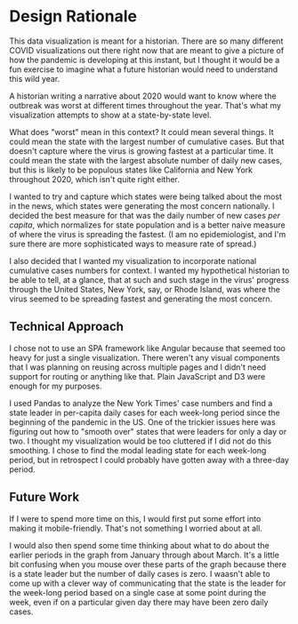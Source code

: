 # Design Rationale
This data visualization is meant for a historian. There are so many different
COVID visualizations out there right now that are meant to give a picture of
how the pandemic is developing at this instant, but I thought it would be a fun
exercise to imagine what a future historian would need to understand this wild
year.

A historian writing a narrative about 2020 would want to know where the
outbreak was worst at different times throughout the year. That's what my
visualization attempts to show at a state-by-state level.

What does "worst" mean in this context? It could mean several things. It could
mean the state with the largest number of cumulative cases. But that doesn't
capture where the virus is growing fastest at a particular time. It could mean
the state with the largest absolute number of daily new cases, but this is
likely to be populous states like California and New York throughout 2020,
which isn't quite right either.

I wanted to try and capture which states were being talked about the most in
the news, which states were generating the most concern nationally. I decided
the best measure for that was the daily number of new cases _per capita_, which
normalizes for state population and is a better naive measure of where the
virus is spreading the fastest. (I am no epidemiologist, and I'm sure
there are more sophisticated ways to measure rate of spread.)

I also decided that I wanted my visualization to incorporate national
cumulative cases numbers for context. I wanted my hypothetical historian to be
able to tell, at a glance, that at such and such stage in the virus' progress
through the United States, New York, say, or Rhode Island, was where the virus
seemed to be spreading fastest and generating the most concern.

## Technical Approach
I chose not to use an SPA framework like Angular because that seemed too heavy
for just a single visualization. There weren't any visual components that I was
planning on reusing across multiple pages and I didn't need support for routing
or anything like that. Plain JavaScript and D3 were enough for my
purposes.

I used Pandas to analyze the New York Times' case numbers and find a state
leader in per-capita daily cases for each week-long period since the beginning
of the pandemic in the US. One of the trickier issues here was figuring out how
to "smooth over" states that were leaders for only a day or two. I thought my
visualization would be too cluttered if I did not do this smoothing. I chose to
find the modal leading state for each week-long period, but in retrospect I
could probably have gotten away with a three-day period.

## Future Work
If I were to spend more time on this, I would first put some effort into making
it mobile-friendly. That's not something I worried about at all.

I would also then spend some time thinking about what to do about the earlier
periods in the graph from January through about March. It's a little bit
confusing when you mouse over these parts of the graph because there is a state
leader but the number of daily cases is zero. I waasn't able to come up with a
clever way of communicating that the state is the leader for the week-long
period based on a single case at some point during the week, even if on a
particular given day there may have been zero daily cases.
